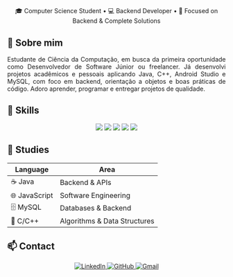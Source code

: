 <h1 align="center"></h1>

<p align="center">
  🎓 Computer Science Student • 💻 Backend Developer • 🚀 Focused on Backend & Complete Solutions
</p>

## 👋 Sobre mim
<p align="justify">
Estudante de Ciência da Computação, em busca da primeira oportunidade como Desenvolvedor de Software Júnior ou freelancer.  
Já desenvolvi projetos acadêmicos e pessoais aplicando Java, C++, Android Studio e MySQL, com foco em backend, orientação a objetos e boas práticas de código.  
Adoro aprender, programar e entregar projetos de qualidade.
</p>

## 🐉 Skills
<p align="center">
  <img src="https://img.shields.io/badge/Java-ED8B00?style=for-the-badge&logo=java&logoColor=white" />
  <img src="https://img.shields.io/badge/C++-00599C?style=for-the-badge&logo=cplusplus&logoColor=white" />
  <img src="https://img.shields.io/badge/.NET-512BD4?style=for-the-badge&logo=dotnet&logoColor=white" />
  <img src="https://img.shields.io/badge/MySQL-4479A1?style=for-the-badge&logo=mysql&logoColor=white" />
  <img src="https://img.shields.io/badge/Spring_Boot-6DB33F?style=for-the-badge&logo=springboot&logoColor=white" />
</p>

## 🌱 Studies
| Language       | Area                          |
|----------------|-------------------------------|
| ☕ Java         | Backend & APIs                |
| 🌐 JavaScript  | Software Engineering          |
| 🗄️ MySQL       | Databases & Backend           |
| 📐 C/C++       | Algorithms & Data Structures  |

## 📫 Contact
<p align="center">
  <a href="https://www.linkedin.com/in/raphael-perim-do-carmo-512166315">
    <img src="https://img.shields.io/badge/LinkedIn-0077B5?style=for-the-badge&logo=linkedin&logoColor=white" alt="LinkedIn"/>
  </a>
  <a href="https://github.com/RaphaelPCarmo">
    <img src="https://img.shields.io/badge/GitHub-181717?style=for-the-badge&logo=github&logoColor=white" alt="GitHub"/>
  </a>
  <a href="mailto:raphael.perim123@gmail.com">
    <img src="https://img.shields.io/badge/Gmail-D14836?style=for-the-badge&logo=gmail&logoColor=white" alt="Gmail"/>
  </a>
</p>
